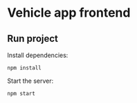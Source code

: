 # Vehicle app frontend

## Run project

  Install dependencies:

```console
npm install
```

  Start the server:

```console
npm start
```